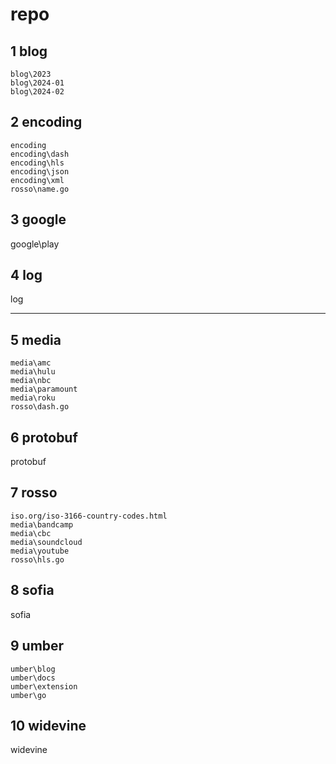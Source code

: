 # repo

## 1 blog

~~~
blog\2023
blog\2024-01
blog\2024-02

~~~

## 2 encoding

~~~
encoding
encoding\dash
encoding\hls
encoding\json
encoding\xml
rosso\name.go

~~~

## 3 google

google\play

## 4 log

log

---------------------------------------------------------------------------------

## 5 media

~~~
media\amc
media\hulu
media\nbc
media\paramount
media\roku
rosso\dash.go
~~~

## 6 protobuf

protobuf

## 7 rosso

~~~
iso.org/iso-3166-country-codes.html
media\bandcamp
media\cbc
media\soundcloud
media\youtube
rosso\hls.go
~~~

## 8 sofia

sofia

## 9 umber

~~~
umber\blog
umber\docs
umber\extension
umber\go
~~~

## 10 widevine

widevine
